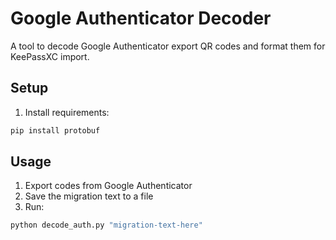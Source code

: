 # Google Authenticator Decoder

A tool to decode Google Authenticator export QR codes and format them for KeePassXC import.

## Setup
1. Install requirements:
```bash
pip install protobuf
```

## Usage
1. Export codes from Google Authenticator
2. Save the migration text to a file
3. Run:
```bash
python decode_auth.py "migration-text-here"
```